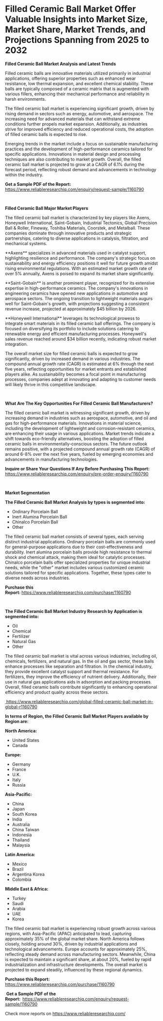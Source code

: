 <p><h1>Filled Ceramic Ball Market Offer Valuable Insights into Market Size, Market Share, Market Trends, and Projections Spanning from 2025 to 2032</h1></p><p><strong>Filled Ceramic Ball Market Analysis and Latest Trends</strong></p>
<p><p>Filled ceramic balls are innovative materials utilized primarily in industrial applications, offering superior properties such as enhanced wear resistance, low thermal expansion, and excellent chemical stability. These balls are typically composed of a ceramic matrix that is augmented with various fillers, enhancing their mechanical performance and reliability in harsh environments.</p><p>The filled ceramic ball market is experiencing significant growth, driven by rising demand in sectors such as energy, automotive, and aerospace. The increasing need for advanced materials that can withstand extreme conditions further propels market expansion. Additionally, as industries strive for improved efficiency and reduced operational costs, the adoption of filled ceramic balls is expected to rise.</p><p>Emerging trends in the market include a focus on sustainable manufacturing practices and the development of high-performance ceramics tailored for specific applications. Innovations in material design and processing techniques are also contributing to market growth. Overall, the filled ceramic ball market is projected to grow at a CAGR of 6.1% during the forecast period, reflecting robust demand and advancements in technology within the industry.</p></p>
<p><strong>Get a Sample PDF of the Report:&nbsp;</strong> <a href="https://www.reliableresearchiq.com/enquiry/request-sample/1160790?utm_campaign=2301&utm_medium=2&utm_source=Github&utm_content=ia&utm_term=22032025&utm_id=filled-ceramic-ball">https://www.reliableresearchiq.com/enquiry/request-sample/1160790</a></p>
<p>&nbsp;</p>
<p><strong>Filled Ceramic Ball Major Market Players</strong></p>
<p><p>The filled ceramic ball market is characterized by key players like Axens, Honeywell International, Saint-Gobain, Industrial Tectonics, Global Precision Ball & Roller, Fineway, Toshiba Materials, Coorstek, and Metalball. These companies dominate through innovative products and strategic partnerships, catering to diverse applications in catalysis, filtration, and mechanical systems.</p><p>**Axens** specializes in advanced materials used in catalyst support, highlighting resilience and performance. The company's strategic focus on sustainability and energy efficiency positions it well for future growth amidst rising environmental regulations. With an estimated market growth rate of over 5% annually, Axens is poised to expand its market share significantly.</p><p>**Saint-Gobain** is another prominent player, recognized for its extensive expertise in high-performance ceramics. The company's innovations in engineering ceramics have opened new applications in automotive and aerospace sectors. The ongoing transition to lightweight materials augurs well for Saint-Gobain's growth, with projections suggesting a consistent revenue increase, projected at approximately $45 billion by 2026.</p><p>**Honeywell International** leverages its technological prowess to integrate smart materials in its filled ceramic ball offerings. The company is focused on diversifying its portfolio to include solutions catering to renewable energy and efficient manufacturing processes. Honeywell's sales revenue reached around $34 billion recently, indicating robust market integration.</p><p>The overall market size for filled ceramic balls is expected to grow significantly, driven by increased demand in various industries. The compound annual growth rate (CAGR) is estimated at 6% through the next five years, reflecting opportunities for market entrants and established players alike. As sustainability becomes a focal point in manufacturing processes, companies adept at innovating and adapting to customer needs will likely thrive in this competitive landscape.</p></p>
<p>&nbsp;</p>
<p><strong>What Are The Key Opportunities For Filled Ceramic Ball Manufacturers?</strong></p>
<p><p>The filled ceramic ball market is witnessing significant growth, driven by increasing demand in industries such as aerospace, automotive, and oil and gas for high-performance materials. Innovations in material science, including the development of lightweight and corrosion-resistant ceramics, are enhancing their usage in various applications. Market trends indicate a shift towards eco-friendly alternatives, boosting the adoption of filled ceramic balls in environmentally-conscious sectors. The future outlook remains positive, with a projected compound annual growth rate (CAGR) of around 6-8% over the next five years, fueled by emerging economies and advancements in manufacturing technologies.</p></p>
<p><strong>Inquire or Share Your Questions If Any Before Purchasing This Report:</strong> <a href="https://www.reliableresearchiq.com/enquiry/pre-order-enquiry/1160790?utm_campaign=2301&utm_medium=2&utm_source=Github&utm_content=ia&utm_term=22032025&utm_id=filled-ceramic-ball">https://www.reliableresearchiq.com/enquiry/pre-order-enquiry/1160790</a></p>
<p>&nbsp;</p>
<p><strong>Market Segmentation</strong></p>
<p><strong>The Filled Ceramic Ball Market Analysis by types is segmented into:</strong></p>
<p><ul><li>Ordinary Porcelain Ball</li><li>Inert Alumina Porcelain Ball</li><li>Chinalco Porcelain Ball</li><li>Other</li></ul></p>
<p><p>The filled ceramic ball market consists of several types, each serving distinct industrial applications. Ordinary porcelain balls are commonly used for general-purpose applications due to their cost-effectiveness and durability. Inert alumina porcelain balls provide high resistance to thermal shock and chemical attack, making them ideal for catalytic processes. Chinalco porcelain balls offer specialized properties for unique industrial needs, while the "other" market includes various customized ceramic solutions tailored for specific applications. Together, these types cater to diverse needs across industries.</p></p>
<p><strong>Purchase this Report:&nbsp;</strong><a href="https://www.reliableresearchiq.com/purchase/1160790?utm_campaign=2301&utm_medium=2&utm_source=Github&utm_content=ia&utm_term=22032025&utm_id=filled-ceramic-ball">https://www.reliableresearchiq.com/purchase/1160790</a></p>
<p>&nbsp;</p>
<p><strong>The Filled Ceramic Ball Market Industry Research by Application is segmented into:</strong></p>
<p><ul><li>Oil</li><li>Chemical</li><li>Fertilizer</li><li>Natural Gas</li><li>Other</li></ul></p>
<p><p>The filled ceramic ball market is vital across various industries, including oil, chemicals, fertilizers, and natural gas. In the oil and gas sector, these balls enhance processes like separation and filtration. In the chemical industry, they provide excellent catalyst support and thermal resistance. For fertilizers, they improve the efficiency of nutrient delivery. Additionally, their use in natural gas applications aids in adsorption and packing processes. Overall, filled ceramic balls contribute significantly to enhancing operational efficiency and product quality across these sectors.</p></p>
<p><a href="https://www.reliableresearchiq.com/global-filled-ceramic-ball-market-in-global-r1160790?utm_campaign=2301&utm_medium=2&utm_source=Github&utm_content=ia&utm_term=22032025&utm_id=filled-ceramic-ball">&nbsp;https://www.reliableresearchiq.com/global-filled-ceramic-ball-market-in-global-r1160790</a></p>
<p><strong>In terms of Region, the Filled Ceramic Ball Market Players available by Region are:</strong></p>
<p>
    <p> <strong> North America: </strong>
        <ul>
            <li>United States</li>
            <li>Canada</li>
        </ul>
        </p> 
    <p> <strong> Europe: </strong>
        <ul>
            <li>Germany</li>
            <li>France</li>
            <li>U.K.</li>
            <li>Italy</li>
            <li>Russia</li>
        </ul>
        </p> 
    <p> <strong> Asia-Pacific: </strong>
        <ul>
            <li>China</li>
            <li>Japan</li>
            <li>South Korea</li>
            <li>India</li>
            <li>Australia</li>
            <li>China Taiwan</li>
            <li>Indonesia</li>
            <li>Thailand</li>
            <li>Malaysia</li>
        </ul>
        </p> 
    <p> <strong> Latin America: </strong>
        <ul>
            <li>Mexico</li>
            <li>Brazil</li>
            <li>Argentina Korea</li>
            <li>Colombia</li>
        </ul>
        </p> 
    <p> <strong> Middle East & Africa: </strong>
        <ul>
            <li>Turkey</li>
            <li>Saudi</li>
            <li>Arabia</li>
            <li>UAE</li>
            <li>Korea</li>
        </ul>
    </p>
    </p>
<p><p>The filled ceramic ball market is experiencing robust growth across various regions, with Asia-Pacific (APAC) anticipated to lead, capturing approximately 35% of the global market share. North America follows closely, holding around 30%, driven by industrial applications and technological advancements. Europe accounts for approximately 25%, reflecting steady demand across manufacturing sectors. Meanwhile, China is expected to maintain a significant share, at about 20%, fueled by rapid industrialization and infrastructure developments. The overall market is projected to expand steadily, influenced by these regional dynamics.</p></p>
<p><strong>Purchase this Report: </strong><a href="https://www.reliableresearchiq.com/purchase/1160790?utm_campaign=2301&utm_medium=2&utm_source=Github&utm_content=ia&utm_term=22032025&utm_id=filled-ceramic-ball">https://www.reliableresearchiq.com/purchase/1160790</a></p>
<p>&nbsp;<strong>Get a Sample PDF of the Report:&nbsp;&nbsp;</strong><a href="https://www.reliableresearchiq.com/enquiry/request-sample/1160790?utm_campaign=2301&utm_medium=2&utm_source=Github&utm_content=ia&utm_term=22032025&utm_id=filled-ceramic-ball">https://www.reliableresearchiq.com/enquiry/request-sample/1160790</a></p>
<p><strong></strong></p>
<p>Check more reports on <a href="https://www.reliableresearchiq.com/?utm_campaign=2301&utm_medium=2&utm_source=Github&utm_content=ia&utm_term=22032025&utm_id=filled-ceramic-ball">https://www.reliableresearchiq.com/</a></p>